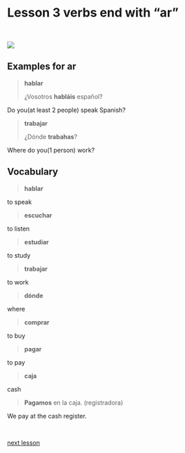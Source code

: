 # Lesson 3 verbs end with “ar”

<br>

![](verbsEndWithAR.svg)

## Examples for ar

> **hablar**
>
> ¿Vosotros **habláis** español?

Do you(at least 2 people) speak Spanish?

> **trabajar**
>
> ¿Dónde **trabahas**?

Where do you(1 person) work?

## Vocabulary

> **hablar**

to speak

> **escuchar**

to listen

> **estudiar**

to study

> **trabajar**

to work

> **dónde**

where

> **comprar**

to buy

> **pagar**

to pay

> **caja**

cash

> **Pagamos** en la caja. (registradora)

We pay at the cash register.

<br>

[next lesson](../L4_go/index)





<br><br><br><br>

